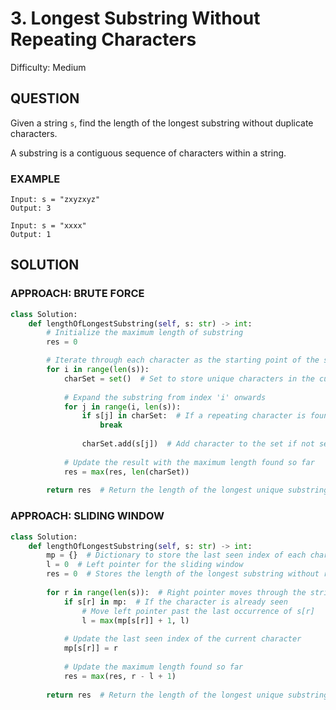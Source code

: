 # 3. Longest Substring Without Repeating Characters
Difficulty: Medium

## QUESTION

Given a string `s`, find the length of the longest substring without duplicate characters.

A substring is a contiguous sequence of characters within a string.

### EXAMPLE

```
Input: s = "zxyzxyz"
Output: 3
```

```
Input: s = "xxxx"
Output: 1
```


## SOLUTION


### APPROACH: BRUTE FORCE

```python
class Solution:
    def lengthOfLongestSubstring(self, s: str) -> int:
        # Initialize the maximum length of substring
        res = 0

        # Iterate through each character as the starting point of the substring
        for i in range(len(s)):
            charSet = set()  # Set to store unique characters in the current substring
            
            # Expand the substring from index 'i' onwards
            for j in range(i, len(s)):
                if s[j] in charSet:  # If a repeating character is found, stop expanding
                    break
                
                charSet.add(s[j])  # Add character to the set if not seen before
            
            # Update the result with the maximum length found so far
            res = max(res, len(charSet))
        
        return res  # Return the length of the longest unique substring
```

### APPROACH: SLIDING WINDOW

```python
class Solution:
    def lengthOfLongestSubstring(self, s: str) -> int:
        mp = {}  # Dictionary to store the last seen index of each character
        l = 0  # Left pointer for the sliding window
        res = 0  # Stores the length of the longest substring without repeating characters
        
        for r in range(len(s)):  # Right pointer moves through the string
            if s[r] in mp:  # If the character is already seen
                # Move left pointer past the last occurrence of s[r]
                l = max(mp[s[r]] + 1, l)
            
            # Update the last seen index of the current character
            mp[s[r]] = r
            
            # Update the maximum length found so far
            res = max(res, r - l + 1)
        
        return res  # Return the length of the longest unique substring
```

